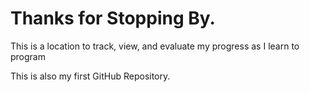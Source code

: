 <h1>Thanks for Stopping By.</h1>

	
This is a location to track, view, and evaluate my progress as I learn to program

This is also my first GitHub Repository. 
	